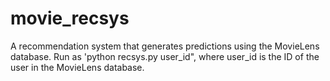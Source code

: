 # movie_recsys

A recommendation system that generates predictions using the MovieLens database.
Run as 'python recsys.py user_id", where user_id is the ID of the user in the MovieLens database.
